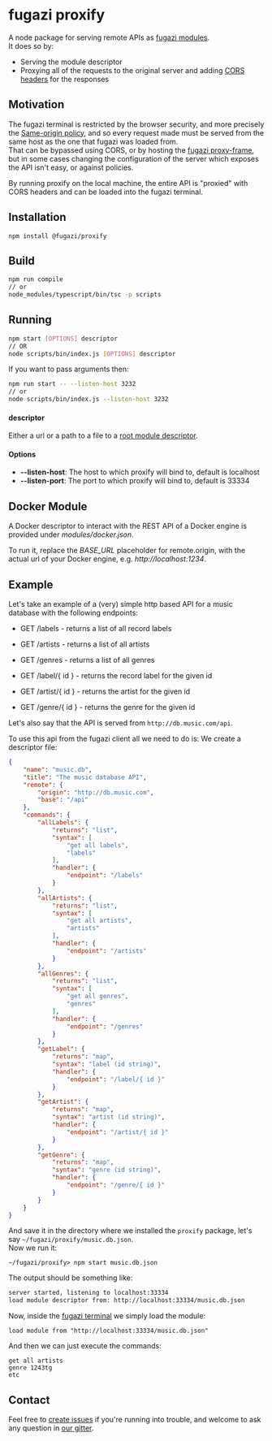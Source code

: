 # fugazi proxify

A node package for serving remote APIs as [fugazi modules](https://github.com/fugazi-io/webclient/blob/master/docs/components/modules.md).  
It does so by:
 * Serving the module descriptor
 * Proxying all of the requests to the original server and adding [CORS headers](https://developer.mozilla.org/en-US/docs/Web/HTTP/Access_control_CORS) for the responses

## Motivation
The fugazi terminal is restricted by the browser security, and more precisely the [Same-origin policy](https://developer.mozilla.org/en-US/docs/Web/Security/Same-origin_policy), 
and so every request made must be served from the same host as the one that fugazi was loaded from.  
That can be bypassed using CORS, or by hosting the [fugazi proxy-frame](https://github.com/fugazi-io/webclient/blob/master/html/proxyframe.html), but in some cases changing the configuration 
of the server which exposes the API isn't easy, or against policies.

By running proxify on the local machine, the entire API is "proxied" with CORS headers and can be loaded into 
the fugazi terminal.

## Installation
```npm
npm install @fugazi/proxify
```

## Build
```bash
npm run compile
// or
node_modules/typescript/bin/tsc -p scripts
```

## Running
```bash
npm start [OPTIONS] descriptor
// OR
node scripts/bin/index.js [OPTIONS] descriptor
```

If you want to pass arguments then:
```bash
npm run start -- --listen-host 3232
// or
node scripts/bin/index.js --listen-host 3232
```

#### descriptor
Either a url or a path to a file to a [root module descriptor](https://github.com/fugazi-io/webclient/blob/master/docs/components/modules.md#root-module).

#### Options
 * **--listen-host**: The host to which proxify will bind to, default is localhost
 * **--listen-port**: The port to which proxify will bind to, default is 33334


## Docker Module
A Docker descriptor to interact with the REST API of a Docker engine is
provided under _modules/docker.json_.

To run it, replace the _BASE_URL_ placeholder for  remote.origin,
with the actual url of your Docker engine, e.g.
_http://localhost:1234_.

## Example
Let's take an example of a (very) simple http based API for a music database with the following endpoints:
 * GET /labels - returns a list of all record labels
 * GET /artists - returns a list of all artists
 * GET /genres - returns a list of all genres
 
 * GET /label/{ id } - returns the record label for the given id
 * GET /artist/{ id } - returns the artist for the given id
 * GET /genre/{ id } - returns the genre for the given id
 
Let's also say that the API is served from `http://db.music.com/api`.

To use this api from the fugazi client all we need to do is:
We create a descriptor file:
```json
{
	"name": "music.db",
	"title": "The music database API",
	"remote": {
		"origin": "http://db.music.com",
		"base": "/api"
	},
	"commands": {
		"allLabels": {
			"returns": "list",
			"syntax": [
				"get all labels",
				"labels"
			],
			"handler": {
				"endpoint": "/labels"
			}
		},
		"allArtists": {
			"returns": "list",
			"syntax": [
				"get all artists",
				"artists"
			],
			"handler": {
				"endpoint": "/artists"
			}
		},
		"allGenres": {
			"returns": "list",
			"syntax": [
				"get all genres",
				"genres"
			],
			"handler": {
				"endpoint": "/genres"
			}
		},
		"getLabel": {
			"returns": "map",
			"syntax": "label (id string)",
			"handler": {
				"endpoint": "/label/{ id }"
			}
		},
		"getArtist": {
			"returns": "map",
			"syntax": "artist (id string)",
			"handler": {
				"endpoint": "/artist/{ id }"
			}
		},
		"getGenre": {
			"returns": "map",
			"syntax": "genre (id string)",
			"handler": {
				"endpoint": "/genre/{ id }"
			}
		}
	}
}
```

And save it in the directory where we installed the `proxify` package, let's say `~/fugazi/proxify/music.db.json`.  
Now we run it:
```npm
~/fugazi/proxify> npm start music.db.json
```
The output should be something like:
```bash
server started, listening to localhost:33334
load module descriptor from: http://localhost:33334/music.db.json
```

Now, inside the [fugazi terminal](http://fugazi.io) we simply load the module:
```
load module from "http://localhost:33334/music.db.json"
```

And then we can just execute the commands:
```
get all artists
genre 1243tg
etc
```


## Contact
Feel free to [create issues](https://github.com/fugazi-io/proxify/issues) if you're running into trouble, 
and welcome to ask any question in [our gitter](https://gitter.im/fugazi-io/Lobby).
